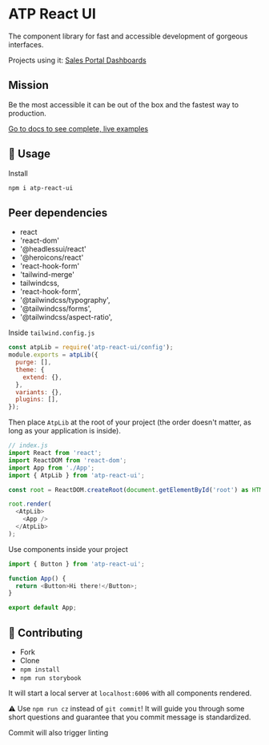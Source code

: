 # ATP React UI

The component library for fast and accessible development of gorgeous interfaces.

Projects using it: [Sales Portal Dashboards](https://dev-sp2.meet.achievetestprep.com)

## Mission

Be the most accessible it can be out of the box and the fastest way to production.

[Go to docs to see complete, live examples](https://prep.achievetestprep.com/atp-react-ui)

## 🚀 Usage

Install

```sh
npm i atp-react-ui
```

## Peer dependencies

- react
- 'react-dom'
- '@headlessui/react'
- '@heroicons/react'
- 'react-hook-form'
- 'tailwind-merge'
- tailwindcss,
- 'react-hook-form',
- '@tailwindcss/typography',
- '@tailwindcss/forms',
- '@tailwindcss/aspect-ratio',

Inside `tailwind.config.js`

```js
const atpLib = require('atp-react-ui/config');
module.exports = atpLib({
  purge: [],
  theme: {
    extend: {},
  },
  variants: {},
  plugins: [],
});
```

Then place `AtpLib` at the root of your project (the order doesn't matter, as long as your application is inside).

```js
// index.js
import React from 'react';
import ReactDOM from 'react-dom';
import App from './App';
import { AtpLib } from 'atp-react-ui';

const root = ReactDOM.createRoot(document.getElementById('root') as HTMLElement);

root.render(
  <AtpLib>
    <App />
  </AtpLib>
);


```

Use components inside your project

```js
import { Button } from 'atp-react-ui';

function App() {
  return <Button>Hi there!</Button>;
}

export default App;
```

## 🔌 Contributing

- Fork
- Clone
- `npm install`
- `npm run storybook`

It will start a local server at `localhost:6006` with all components rendered.

⚠ Use `npm run cz` instead of `git commit`! It will guide you through some short questions and guarantee that you commit message is standardized.

Commit will also trigger linting
